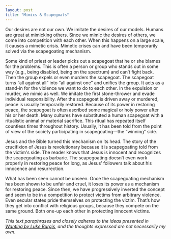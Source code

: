 ```yaml
---
layout: post
title: "Mimics & Scapegoats"
---
```


Our desires are not our own. We imitate the desires of our models. Humans are great at mimicking others. Since we mimic the desires of others, we come into competition with each other. When this happens on a large scale, it causes a mimetic crisis. Mimetic crises can and have been temporarily solved via the scapegoating mechanism.

Some kind of priest or leader picks out a scapegoat that he or she blames for the problems. This is often a person or group who stands out in some way (e.g., being disabled, being on the spectrum) and can’t fight back. Then the group expels or even murders the scapegoat. The scapegoat turns “all against all” into “all against one” and unifies the group. It acts as a stand-in for the violence we want to do to each other. In the expulsion or murder, we mimic as well. We imitate the first stone-thrower and evade individual responsibility. After the scapegoat is driven away or murdered, peace is usually temporarily restored. Because of its power in restoring peace, the scapegoat is often ascribed some magical or holy power after his or her death. Many cultures have substituted a human scapegoat with a ritualistic animal or material sacrifice. This ritual has repeated itself countless times throughout history. Usually, it has been told from the point of view of the society participating in scapegoating—the “winning” side.

Jesus and the Bible turned this mechanism on its head. The story of the crucifixion of Jesus is revolutionary because it is scapegoating told from the victim's side. The reader knows that Jesus is innocent and recognizes the scapegoating as barbaric. The scapegoating doesn’t even work properly in restoring peace for long, as Jesus’ followers talk about his innocence and resurrection.

What has been seen cannot be unseen. Once the scapegoating mechanism has been shown to be unfair and cruel, it loses its power as a mechanism for restoring peace. Since then, we have progressively inverted the concept and seem to be in a competition to protect victims from arbitrary violence. Even secular states pride themselves on protecting the victim. That’s how they get into conflict with religious groups, because they compete on the same ground. Both one-up each other in protecting innocent victims.

*This text paraphrases and closely adheres to the ideas presented in [Wanting by Luke Burgis](https://en.wikipedia.org/wiki/Wanting:_The_Power_of_Mimetic_Desire_in_Everyday_Life), and the thoughts expressed are not necessarily my own.*